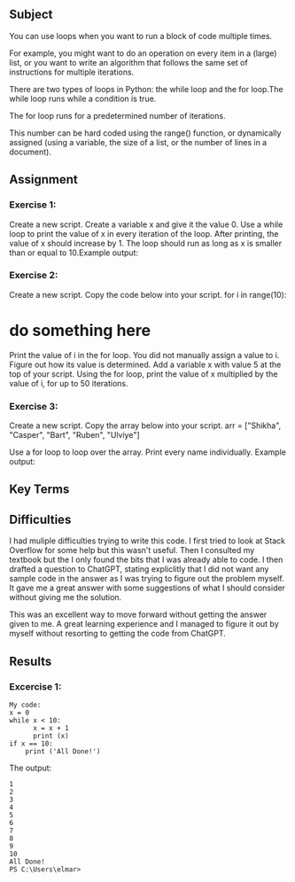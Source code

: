 ## Subject
You can use loops when you want to run a block of code multiple times. 

For example, you might want to do an operation on every item in a (large) list, or you want to write an algorithm that follows the same set of instructions for multiple iterations.

There are two types of loops in Python: the while loop and the for loop.The while loop runs while a condition is true. 

The for loop runs for a predetermined number of iterations. 

This number can be hard coded using the range() function, or dynamically assigned (using a variable, the size of a list, or the number of lines in a document).

## Assignment

###  Exercise 1:
Create a new script.
Create a variable x and give it the value 0.
Use a while loop to print the value of x in every iteration of the loop. After printing, the value of x should increase by 1. The loop should run as long as x is smaller than or equal to 10.Example output:

 ### Exercise 2:
Create a new script.
Copy the code below into your script.
for i in range(10):
# do something here

Print the value of i in the for loop. You did not manually assign a value to i. Figure out how its value is determined.
Add a variable x with value 5 at the top of your script.
Using the for loop, print the value of x multiplied by the value of i, for up to 50 iterations.


### Exercise 3:
Create a new script.
Copy the array below into your script.
arr = ["Shikha", "Casper", "Bart", "Ruben", "Ulviye"]

Use a for loop to loop over the array. Print every name individually.
Example output:



##  Key Terms


##  Difficulties

I had muliple difficulties trying to write this code.  I first tried to look at Stack Overflow for some help but this wasn't useful.  Then I consulted my textbook but the I only found the bits that I was already able to code.  I then drafted a question to ChatGPT, stating expliclitly that I did not want any sample code in the answer as I was trying to figure out the problem myself.  It gave me a great answer with some suggestions of what I should consider without giving me the solution.

This was an excellent way to move forward without getting the answer given to me.  A great learning experience and I managed to figure it out by myself without resorting to getting the code from ChatGPT.


##  Results


### Excercise 1:
```
My code:
x = 0
while x < 10:
      x = x + 1
      print (x)
if x == 10:
    print ('All Done!')

```

The output:

```
1
2
3
4
5
6
7
8
9
10
All Done!
PS C:\Users\elmar>
```
